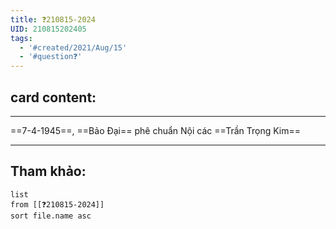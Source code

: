 ```yaml
---
title: ❓210815-2024
UID: 210815202405
tags:
  - '#created/2021/Aug/15'
  - '#question❓'
---
```

## card content:
---

==7-4-1945==, ==Bảo Đại== phê chuẩn Nội các ==Trần Trọng Kim==
<!--SR:!2021-08-29,4,210!2021-09-01,13,270!2021-08-30,11,270-->

---
## Tham khảo:
```dataview
list
from [[❓210815-2024]]
sort file.name asc
```